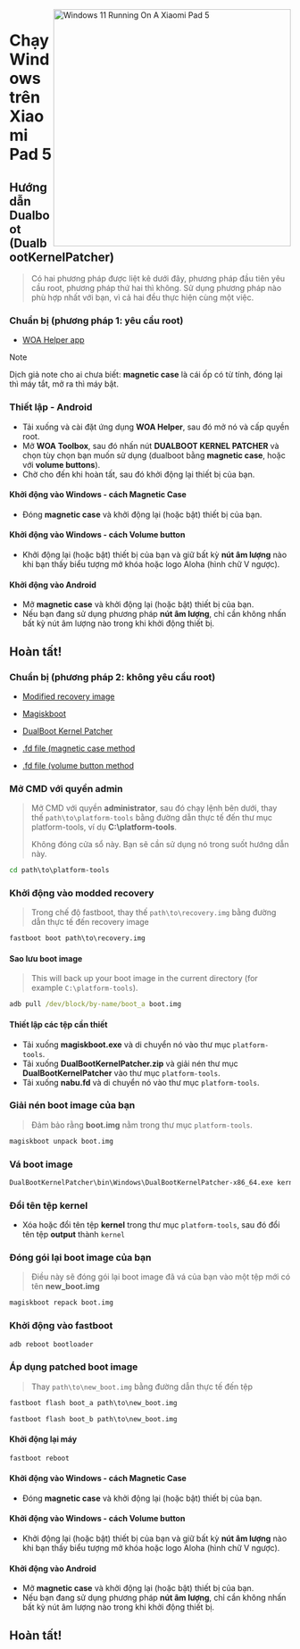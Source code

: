 <img align="right" src="https://raw.githubusercontent.com/erdilS/Port-Windows-11-Xiaomi-Pad-5/main/nabu.png" width="425" alt="Windows 11 Running On A Xiaomi Pad 5">

# Chạy Windows trên Xiaomi Pad 5

## Hướng dẫn Dualboot (DualbootKernelPatcher)
> Có hai phương pháp được liệt kê dưới đây, phương pháp đầu tiên yêu cầu root, phương pháp thứ hai thì không. Sử dụng phương pháp nào phù hợp nhất với bạn, vì cả hai đều thực hiện cùng một việc.

### Chuẩn bị (phương pháp 1: yêu cầu root)
- [WOA Helper app](https://github.com/n00b69/woa-helper/releases/tag/APK)

> [!NOTE]
> Dịch giả note cho ai chưa biết: **magnetic case** là cái ốp có từ tính, đóng lại thì máy tắt, mở ra thì máy bật.

### Thiết lập - Android
- Tải xuống và cài đặt ứng dụng **WOA Helper**, sau đó mở nó và cấp quyền root.
- Mở **WOA Toolbox**, sau đó nhấn nút **DUALBOOT KERNEL PATCHER** và chọn tùy chọn bạn muốn sử dụng (dualboot bằng **magnetic case**, hoặc với **volume buttons**).
- Chờ cho đến khi hoàn tất, sau đó khởi động lại thiết bị của bạn.

#### Khởi động vào Windows - cách Magnetic Case
- Đóng **magnetic case** và khởi động lại (hoặc bật) thiết bị của bạn.

#### Khởi động vào Windows - cách Volume button
- Khởi động lại (hoặc bật) thiết bị của bạn và giữ bất kỳ **nút âm lượng** nào khi bạn thấy biểu tượng mở khóa hoặc logo Aloha (hình chữ V ngược).

#### Khởi động vào Android
- Mở **magnetic case** và khởi động lại (hoặc bật) thiết bị của bạn.
- Nếu bạn đang sử dụng phương pháp **nút âm lượng**, chỉ cần không nhấn bất kỳ nút âm lượng nào trong khi khởi động thiết bị.

## Hoàn tất!


### Chuẩn bị (phương pháp 2: không yêu cầu root)
- [Modified recovery image](https://github.com/erdilS/Port-Windows-11-Xiaomi-Pad-5/releases/download/1.0/recovery.img)

- [Magiskboot](https://github.com/erdilS/Port-Windows-11-Xiaomi-Pad-5/releases/download/1.0/magiskboot.exe)

- [DualBoot Kernel Patcher](https://github.com/erdilS/Port-Windows-11-Xiaomi-Pad-5/releases/download/1.0/DualBootKernelPatcher.zip)

- [.fd file (magnetic case method](https://github.com/erdilS/Port-Windows-11-Xiaomi-Pad-5/releases/download/1.0/nabu.fd)

- [.fd file (volume button method](https://github.com/erdilS/Port-Windows-11-Xiaomi-Pad-5/releases/download/1.0/nabuVolumebuttons.fd)

### Mở CMD với quyền admin
> Mở CMD với quyền **administrator**, sau đó chạy lệnh bên dưới, thay thế `path\to\platform-tools` bằng đường dẫn thực tế đến thư mục platform-tools, ví dụ **C:\platform-tools**.
>
> Không đóng cửa sổ này. Bạn sẽ cần sử dụng nó trong suốt hướng dẫn này.
```cmd
cd path\to\platform-tools
```

### Khởi động vào modded recovery
> Trong chế độ fastboot, thay thế `path\to\recovery.img` bằng đường dẫn thực tế đến recovery image
```cmd
fastboot boot path\to\recovery.img
```

#### Sao lưu boot image
> This will back up your boot image in the current directory (for example `C:\platform-tools`).
```cmd
adb pull /dev/block/by-name/boot_a boot.img
```

#### Thiết lập các tệp cần thiết
- Tải xuống **magiskboot.exe** và di chuyển nó vào thư mục `platform-tools`.
- Tải xuống **DualBootKernelPatcher.zip** và giải nén thư mục **DualBootKernelPatcher** vào thư mục `platform-tools`.
- Tải xuống **nabu.fd** và di chuyển nó vào thư mục `platform-tools`.

### Giải nén boot image của bạn
> Đảm bảo rằng **boot.img** nằm trong thư mục `platform-tools`.
```cmd
magiskboot unpack boot.img
```

### Vá boot image
```cmd
DualBootKernelPatcher\bin\Windows\DualBootKernelPatcher-x86_64.exe kernel nabu.fd output DualBootKernelPatcher\Config\DualBoot.Sm8150.cfg DualBootKernelPatcher\ShellCode\ShellCode.Nabu.bin
```

### Đổi tên tệp kernel
- Xóa hoặc đổi tên tệp **kernel** trong thư mục `platform-tools`, sau đó đổi tên tệp **output** thành `kernel`

### Đóng gói lại boot image của bạn
> Điều này sẽ đóng gói lại boot image đã vá của bạn vào một tệp mới có tên **new_boot.img**
```cmd
magiskboot repack boot.img
```

### Khởi động vào fastboot
```cmd
adb reboot bootloader
```

### Áp dụng patched boot image
> Thay `path\to\new_boot.img` bằng đường dẫn thực tế đến tệp
```cmd
fastboot flash boot_a path\to\new_boot.img
```
```cmd
fastboot flash boot_b path\to\new_boot.img
```

#### Khởi động lại máy
```cmd
fastboot reboot
```

#### Khởi động vào Windows - cách Magnetic Case
- Đóng **magnetic case** và khởi động lại (hoặc bật) thiết bị của bạn.

#### Khởi động vào Windows - cách Volume button
- Khởi động lại (hoặc bật) thiết bị của bạn và giữ bất kỳ **nút âm lượng** nào khi bạn thấy biểu tượng mở khóa hoặc logo Aloha (hình chữ V ngược).

#### Khởi động vào Android
- Mở **magnetic case** và khởi động lại (hoặc bật) thiết bị của bạn.
- Nếu bạn đang sử dụng phương pháp **nút âm lượng**, chỉ cần không nhấn bất kỳ nút âm lượng nào trong khi khởi động thiết bị.

## Hoàn tất!